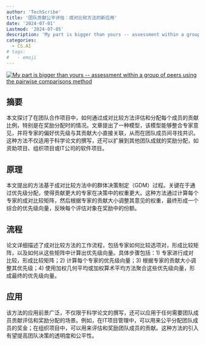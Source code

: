 ```yaml
---
author: 'TechScribe'
title: '团队贡献公平评估：成对比较方法的新应用'
date: '2024-07-01'
Lastmod: '2024-07-05'
description: 'My part is bigger than yours -- assessment within a group of peers using the pairwise comparisons method'
categories:
  - CS.AI
# tags:
#   - emoji
---
```


[![My part is bigger than yours -- assessment within a group of peers using the pairwise comparisons method](https://arxiv-research-1301205113.cos.ap-guangzhou.myqcloud.com/images/2407.01843v1.pdf_0.jpg)](https://arxiv.org/abs/2407.01843v1)

## 摘要

本文探讨了在团队合作项目中，如何通过成对比较方法评估和分配每个成员的贡献比例，特别是在奖励分配时的情况。文章提出了一种模型，该模型能够整合专家意见，并将专家的偏好优先级与其贡献大小直接关联，从而在团队成员间寻找共识。这种方法不仅适用于科学论文的撰写，还可以扩展到其他团队成就的奖励分配，如资助项目、组织项目或IT公司的软件项目。<!--more-->

## 原理

本文提出的方法基于成对比较方法中的群体决策制定（GDM）过程。关键在于通过优先级分配，使得贡献更大的专家在决策中的权重更大。这种方法通过计算每个专家的成对比较矩阵，然后根据专家的贡献大小调整其意见的权重，最终形成一个综合的优先级向量，反映每个评估对象在奖励中的份额。

## 流程

论文详细描述了成对比较方法的工作流程，包括专家如何比较选项对，形成比较矩阵，以及如何从这些矩阵中计算出优先级向量。具体步骤包括：1) 专家进行成对比较，形成比较矩阵；2) 计算每个专家的优先级向量；3) 根据专家的贡献大小调整其优先级；4) 使用加权几何平均或加权算术平均方法聚合这些优先级向量，形成最终的优先级向量。

## 应用

该方法的应用前景广泛，不仅限于科学论文的撰写，还可以应用于任何需要团队成员贡献评估和奖励分配的场景。例如，在IT项目管理中，可以用来公平分配团队成员的奖金；在组织项目中，可以用来评估和奖励团队成员的贡献。这种方法的引入有望提高团队决策的透明度和公平性。
